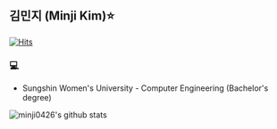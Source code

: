 ## 김민지 (Minji Kim)⭐️

[![Hits](https://hits.seeyoufarm.com/api/count/incr/badge.svg?url=https%3A%2F%2Fgithub.com%2Fminji0426%2Fhit-counter&count_bg=%2379C83D&title_bg=%23555555&icon=&icon_color=%23E7E7E7&title=hits&edge_flat=false)](https://hits.seeyoufarm.com)

### 💻
- Sungshin Women's University - Computer Engineering (Bachelor's degree)

![minji0426's github stats](https://github-readme-stats.vercel.app/api?username=minji0426&show_icons=true)

